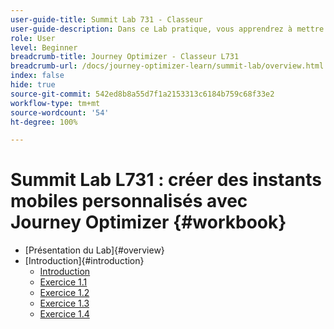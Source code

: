 ```yaml
---
user-guide-title: Summit Lab 731 - Classeur
user-guide-description: Dans ce Lab pratique, vous apprendrez à mettre en œuvre une stratégie marketing multicanale qui comprend des campagnes et des parcours in-app, par notification push, SMS et e-mail dans Adobe Journey Optimizer.
role: User
level: Beginner
breadcrumb-title: Journey Optimizer - Classeur L731
breadcrumb-url: /docs/journey-optimizer-learn/summit-lab/overview.html
index: false
hide: true
source-git-commit: 542ed8b8a55d7f1a2153313c6184b759c68f33e2
workflow-type: tm+mt
source-wordcount: '54'
ht-degree: 100%

---
```



# Summit Lab L731 : créer des instants mobiles personnalisés avec Journey Optimizer {#workbook}

+ [Présentation du Lab]{#overview}
+ [Introduction]{#introduction}
   + [Introduction](/help/l731-lab-workbook/Introduction/introduction.md)
   + [Exercice 1.1](/help/l731-lab-workbook/Introduction/exercise-1-1.md)
   + [Exercice 1.2](/help/l731-lab-workbook/Introduction/exercise-1-2.md)
   + [Exercice 1.3](/help/l731-lab-workbook/Introduction/exercise-1-3.md)
   + [Exercice 1.4](/help/l731-lab-workbook/Introduction/exercise-1-4.md)
